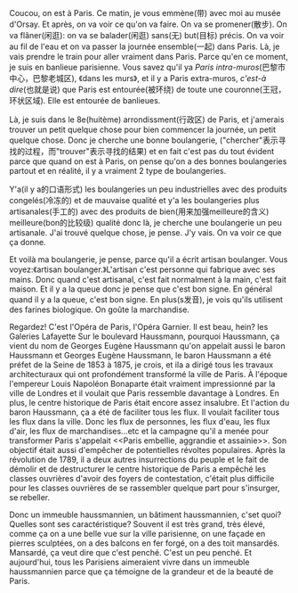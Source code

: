 Coucou, on est à Paris. Ce matin, je vous emmène(带) avec moi au musée d'Orsay. Et après, on va voir ce qu'on va faire. On va se promener(散步). On va flâner(闲逛): on va se balader(闲逛) sans(无) but(目标) précis. On va voir au fil de l'eau et on va passer la journée ensemble(一起) dans Paris. Là, je vais prendre le train pour aller vraiment dans Paris. Parce qu'en ce moment, je suis en banlieue parisienne. Vous savez qu'il ya *Paris intra-muros*(巴黎市中心，巴黎老城区), 《dans les murs》, et il y a Paris extra-muros, *c'est-à dire*(也就是说) que Paris est entourée(被环绕) de toute une couronne(王冠，环状区域). Elle est entourée de banlieues.

Là, je suis dans le 8e(huitème) arrondissment(行政区) de Paris, et j'amerais trouver un petit quelque chose pour bien commencer la journée, un petit quelque chose. Donc je cherche une bonne boulangerie, ("chercher"表示寻找的过程，而"trouver"表示寻找的结果) et en fait c'est pas du tout évident parce que quand on est à Paris, on pense qu'on a des bonnes boulangeries partout et en réalité, il y a vraiment 2 type de boulangeries.

Y'a(il y a的口语形式) les boulangeries un peu industrielles avec des produits congelés(冷冻的) et de mauvaise qualité et y'a les boulangeries plus artisanales(手工的) avec des produits de bien(用来加强meilleure的含义) meilleure(bon的比较级) qualité donc là, je cherche une boulangerie un peu artisanale. J'ai trouvé quelque chose, je pense. J'y vais. On va voir ce que ça donne.

Et voilà ma boulangerie, je pense, parce qu'il a écrit artisan boulanger. Vous voyez:《artisan boulanger.》L'artisan c'est personne qui fabrique avec ses mains. Donc quand c'est artisanal, c'est fait normalment à la main, c'est fait maison. Et il y a la queue donc je pense que c'est bon signe. En général quand il y a la queue, c'est bon signe. En plus(s发音), je vois qu'ils utilisent des farines biologique. On goûte la marchandise.

Regardez! C'est l'Opéra de Paris, l'Opéra Garnier. Il est beau, hein? les Galeries Lafayette Sur le boulevard Haussmann, pourquoi Haussmann, ça vient du nom de Georges Eugène Haussmann qu'on appelait aussi le baron Haussmann et Georges Eugène Haussmann, le baron Haussmann a été préfet de la Seine de 1853 à 1875, je crois, et ila a dirigé tous les travaux architecturaux qui ont profondément transformé la ville de Paris. À l'époque l'empereur Louis Napoléon Bonaparte était vraiment impressionné par la ville de Londres et il voulait que Paris ressemble davantage à Londres. En plus, le centre historique de Paris était encore assez insalubre. Et l'action du baron Haussmann, ça a été de faciliter tous les flux. Il voulait faciliter tous les flux dans la ville. Donc les flux de personnes, les flux d'eau, les flux d'air, les flux de marchandises...etc et la campagne qu'il a menée pour transformer Paris s'appelait <<Paris embellie, aggrandie et assainie>>. Son objectif était aussi d'empêcher de potentielles révoltes populaires. Après la révolution de 1789, il a deux autres insurrections du peuple et le fait de démolir et de destructurer le centre historique de Paris a empêché les classes ouvrières d'avoir des foyers de contestation, c'était plus difficile pour les classes ouvrières de se rassembler quelque part pour s'insurger, se rebeller.

Donc un immeuble haussmannien, un bâtiment haussmannien, c'set quoi? Quelles sont ses caractéristique? Souvent il est très grand, très élevé, comme ça on a une belle vue sur la ville parisienne, on une façade en pierres sculptées, on a des balcons en fer forgé, on a des toit mansardés. Mansardé, ça veut dire que c'est penché. C'est un peu penché. Et aujourd'hui, tous les Parisiens aimeraient vivre dans un immeuble haussmannien parce que ça témoigne de la grandeur et de la beauté de Paris.
